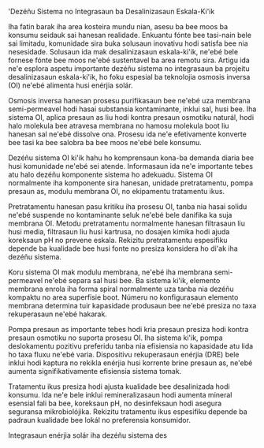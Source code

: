 'Dezéñu Sistema no Integrasaun ba Desalinizasaun Eskala-Ki'ik

Iha fatin barak iha area kosteira mundu nian, asesu ba bee moos ba konsumu seidauk sai hanesan realidade. Enkuantu fónte bee tasi-nain bele sai limitadu, komunidade sira buka solusaun inovativu hodi satisfa bee nia nesesidade. Solusaun ida mak desalinizasaun eskala-ki'ik, ne'ebé bele fornese fónte bee moos ne'ebé sustentavel ba area remotu sira. Artigu ida ne'e esplora aspetu importante dezéñu sistema no integrasaun ba projeitu desalinizasaun eskala-ki'ik, ho foku espesial ba teknolojia osmosis inversa (OI) ne'ebé alimenta husi enérjia solár.

Osmosis inversa hanesan prosesu purifikasaun bee ne'ebé uza membrana semi-permeavel hodi hasai substansia kontaminante, inklui sal, husi bee. Iha sistema OI, aplica presaun as liu hodi kontra presaun osmotiku naturál, hodi halo molekula bee atravesa membrana no hamosu molekula boot liu hanesan sal ne'ebé dissolve ona. Prosesu ida ne'e efetivamente konverte bee tasi ka bee salobra ba bee moos ne'ebé bele konsumu.

Dezéñu sistema OI ki'ik hahu ho komprensaun kona-ba demanda diaria bee husi komunidade ne'ebé sei atende. Informasaun ida ne'e importante tebes atu halo dezéñu komponente sistema ho adekuadu. Sistema OI normalmente iha komponente sira hanesan, unidade pretratamentu, pompa presaun as, modulu membrana OI, no ekipamentu tratamentu ikus.

Pretratamentu hanesan pasu kritiku iha prosesu OI, tanba nia hasai solidu ne'ebé suspende no kontaminante seluk ne'ebé bele danifika ka suja membrana OI. Metodu pretratamentu normalmente hanesan filtrasaun liu husi media, filtrasaun liu husi kartrusa, no dosajen kimika hodi ajuda koreksaun pH no prevene eskala. Rekizitu pretratamentu espesifiku depende ba kualidade bee husi fonte no presiza konsidera ho di'ak iha dezéñu sistema.

Koru sistema OI mak modulu membrana, ne'ebé iha membrana semi-permeavel ne'ebé separa sal husi bee. Ba sistema ki'ik, elemento membrana enrola iha forma spiral normalmente uza tanba nia dezéñu kompaktu no area superfisie boot. Númeru no konfigurasaun elemento membrana determina tuir kapasidade produsaun bee ne'ebé presiza no taxa rekuperasaun ne'ebé hakarak.

Pompa presaun as importante tebes hodi kria presaun presiza hodi kontra presaun osmotiku no suporta prosesu OI. Iha sistema ki'ik, pompa deslokamentu pozitivu preferidu tanba nia efisiensia no kapasidade atu lida ho taxa fluxu ne'ebé varia. Dispositivu rekuperasaun enérjia (DRE) bele inklui hodi kaptura no rekikla enérjia husi korrente brine presaun as, ne'ebé aumenta signifikativamente efisiensia sistema tomak.

Tratamentu ikus presiza hodi ajusta kualidade bee desalinizada hodi konsumu. Ida ne'e bele inklui remineralizasaun hodi aumenta mineral esensial fali ba bee, koreksaun pH, no desinfeksaun hodi asegura seguransa mikrobiolójika. Rekizitu tratamentu ikus espesifiku depende ba padraun kualidade bee lokál no preferensia konsumidor.

Integrasaun enérjia solár iha dezéñu sistema des
